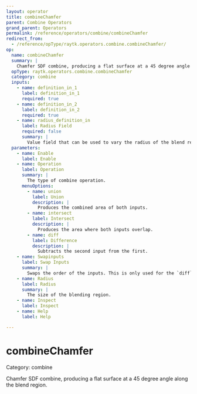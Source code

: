 ```yaml
---
layout: operator
title: combineChamfer
parent: Combine Operators
grand_parent: Operators
permalink: /reference/operators/combine/combineChamfer
redirect_from:
  - /reference/opType/raytk.operators.combine.combineChamfer/
op:
  name: combineChamfer
  summary: |
    Chamfer SDF combine, producing a flat surface at a 45 degree angle along the blend region.
  opType: raytk.operators.combine.combineChamfer
  category: combine
  inputs:
    - name: definition_in_1
      label: definition_in_1
      required: true
    - name: definition_in_2
      label: definition_in_2
      required: true
    - name: radius_definition_in
      label: Radius Field
      required: false
      summary: |
        Value field that can be used to vary the radius of the blend region at different points in space, by *multiplying* the value of the `Radius` parameter.
  parameters:
    - name: Enable
      label: Enable
    - name: Operation
      label: Operation
      summary: |
        The type of combine operation.
      menuOptions:
        - name: union
          label: Union
          description: |
            Produces the combined area of both inputs.
        - name: intersect
          label: Intersect
          description: |
            Produces the area where both inputs overlap.
        - name: diff
          label: Difference
          description: |
            Subtracts the second input from the first.
    - name: Swapinputs
      label: Swap Inputs
      summary: |
        Swaps the order of the inputs. This is only used for the `diff` mode.
    - name: Radius
      label: Radius
      summary: |
        The size of the blending region.
    - name: Inspect
      label: Inspect
    - name: Help
      label: Help

---
```


# combineChamfer

Category: combine



Chamfer SDF combine, producing a flat surface at a 45 degree angle along the blend region.